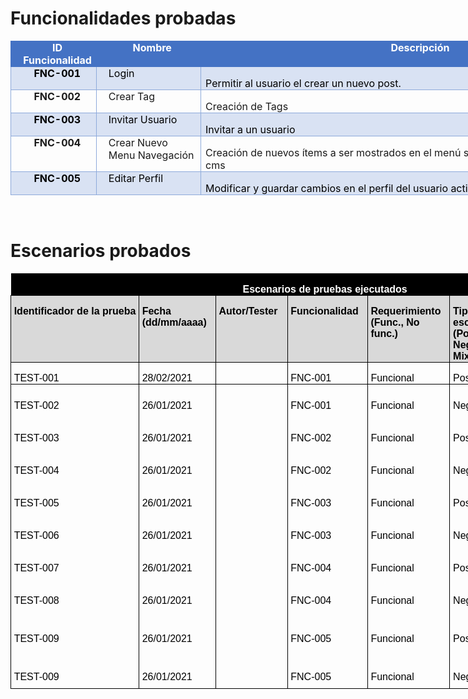<h1>Funcionalidades probadas</h1>

<table class=MsoTable15Grid4Accent1 border=1 cellspacing=0 cellpadding=0
 width=996 style='width:746.75pt;border-collapse:collapse;border:none'>
 <tr>
  <td width=120 valign=top style='width:89.9pt;border:solid #4472C4 1.0pt;
  border-right:none;background:#4472C4;padding:0in 5.4pt 0in 5.4pt'>
  <p class=MsoNormal align=center style='margin-top:0in;margin-right:0in;
  margin-bottom:0in;margin-left:9.0pt;text-align:center;line-height:normal'><b><span
  style='color:white'>ID Funcionalidad</span></b></p>
  </td>
  <td width=156 valign=top style='width:116.85pt;border-top:solid #4472C4 1.0pt;
  border-left:none;border-bottom:solid #4472C4 1.0pt;border-right:none;
  background:#4472C4;padding:0in 5.4pt 0in 5.4pt'>
  <p class=MsoNormal align=center style='margin-top:0in;margin-right:0in;
  margin-bottom:0in;margin-left:9.0pt;text-align:center;line-height:normal'><b><span
  style='color:white'>Nombre</span></b></p>
  </td>
  <td width=720 valign=top style='width:7.5in;border:solid #4472C4 1.0pt;
  border-left:none;background:#4472C4;padding:0in 5.4pt 0in 5.4pt'>
  <p class=MsoNormal align=center style='margin-top:0in;margin-right:0in;
  margin-bottom:0in;margin-left:9.0pt;text-align:center;line-height:normal'><b><span
  style='color:white'>Descripción</span></b></p>
  </td>
 </tr>
 <tr>
  <td width=120 valign=top style='width:89.9pt;border:solid #8EAADB 1.0pt;
  border-top:none;background:#D9E2F3;padding:0in 5.4pt 0in 5.4pt'>
  <p class=MsoNormal align=center style='margin-top:0in;margin-right:0in;
  margin-bottom:0in;margin-left:9.0pt;text-align:center;line-height:normal'><b><span
  style='color:black'>FNC-001</span></b></p>
  </td>
  <td width=156 valign=top style='width:116.85pt;border-top:none;border-left:
  none;border-bottom:solid #8EAADB 1.0pt;border-right:solid #8EAADB 1.0pt;
  background:#D9E2F3;padding:0in 5.4pt 0in 5.4pt'>
  <p class=MsoNormal style='margin-top:0in;margin-right:0in;margin-bottom:0in;
  margin-left:9.0pt;line-height:normal'><span style='color:black'>Login</span></p>
  </td>
  <td width=720 valign=top style='width:7.5in;border-top:none;border-left:none;
  border-bottom:solid #8EAADB 1.0pt;border-right:solid #8EAADB 1.0pt;
  background:#D9E2F3;padding:0in 5.4pt 0in 5.4pt'>
  <p class=MsoNormal style='margin-bottom:0in;line-height:normal'><span
  style='color:black'>Permitir al usuario el crear un nuevo post.</span></p>
  </td>
 </tr>
 <tr>
  <td width=120 valign=top style='width:89.9pt;border:solid #8EAADB 1.0pt;
  border-top:none;padding:0in 5.4pt 0in 5.4pt'>
  <p class=MsoNormal align=center style='margin-top:0in;margin-right:0in;
  margin-bottom:0in;margin-left:9.0pt;text-align:center;line-height:normal'><b>FNC-002</b></p>
  </td>
  <td width=156 valign=top style='width:116.85pt;border-top:none;border-left:
  none;border-bottom:solid #8EAADB 1.0pt;border-right:solid #8EAADB 1.0pt;
  padding:0in 5.4pt 0in 5.4pt'>
  <p class=MsoNormal style='margin-top:0in;margin-right:0in;margin-bottom:0in;
  margin-left:9.0pt;line-height:normal'>Crear Tag</p>
  </td>
  <td width=720 valign=top style='width:7.5in;border-top:none;border-left:none;
  border-bottom:solid #8EAADB 1.0pt;border-right:solid #8EAADB 1.0pt;
  padding:0in 5.4pt 0in 5.4pt'>
  <p class=MsoNormal style='margin-bottom:0in;line-height:normal'>Creación de
  Tags</p>
  </td>
 </tr>
 <tr>
  <td width=120 valign=top style='width:89.9pt;border:solid #8EAADB 1.0pt;
  border-top:none;background:#D9E2F3;padding:0in 5.4pt 0in 5.4pt'>
  <p class=MsoNormal align=center style='margin-top:0in;margin-right:0in;
  margin-bottom:0in;margin-left:9.0pt;text-align:center;line-height:normal'><b><span
  style='color:black'>FNC-003</span></b></p>
  </td>
  <td width=156 valign=top style='width:116.85pt;border-top:none;border-left:
  none;border-bottom:solid #8EAADB 1.0pt;border-right:solid #8EAADB 1.0pt;
  background:#D9E2F3;padding:0in 5.4pt 0in 5.4pt'>
  <p class=MsoNormal style='margin-top:0in;margin-right:0in;margin-bottom:0in;
  margin-left:9.0pt;line-height:normal'><span style='color:black'>Invitar
  Usuario</span></p>
  </td>
  <td width=720 valign=top style='width:7.5in;border-top:none;border-left:none;
  border-bottom:solid #8EAADB 1.0pt;border-right:solid #8EAADB 1.0pt;
  background:#D9E2F3;padding:0in 5.4pt 0in 5.4pt'>
  <p class=MsoNormal style='margin-bottom:0in;line-height:normal'><span
  style='color:black'>Invitar a un usuario</span></p>
  </td>
 </tr>
 <tr>
  <td width=120 valign=top style='width:89.9pt;border:solid #8EAADB 1.0pt;
  border-top:none;padding:0in 5.4pt 0in 5.4pt'>
  <p class=MsoNormal align=center style='margin-top:0in;margin-right:0in;
  margin-bottom:0in;margin-left:9.0pt;text-align:center;line-height:normal'><b>FNC-004</b></p>
  </td>
  <td width=156 valign=top style='width:116.85pt;border-top:none;border-left:
  none;border-bottom:solid #8EAADB 1.0pt;border-right:solid #8EAADB 1.0pt;
  padding:0in 5.4pt 0in 5.4pt'>
  <p class=MsoNormal style='margin-top:0in;margin-right:0in;margin-bottom:0in;
  margin-left:9.0pt;line-height:normal'>Crear Nuevo Menu Navegación</p>
  </td>
  <td width=720 valign=top style='width:7.5in;border-top:none;border-left:none;
  border-bottom:solid #8EAADB 1.0pt;border-right:solid #8EAADB 1.0pt;
  padding:0in 5.4pt 0in 5.4pt'>
  <p class=MsoNormal style='margin-bottom:0in;line-height:normal'>Creación de
  nuevos ítems a ser mostrados en el menú superior de la parte visible del cms</p>
  </td>
 </tr>
 <tr>
  <td width=120 valign=top style='width:89.9pt;border:solid #8EAADB 1.0pt;
  border-top:none;background:#D9E2F3;padding:0in 5.4pt 0in 5.4pt'>
  <p class=MsoNormal align=center style='margin-top:0in;margin-right:0in;
  margin-bottom:0in;margin-left:9.0pt;text-align:center;line-height:normal'><b><span
  style='color:black'>FNC-005</span></b></p>
  </td>
  <td width=156 valign=top style='width:116.85pt;border-top:none;border-left:
  none;border-bottom:solid #8EAADB 1.0pt;border-right:solid #8EAADB 1.0pt;
  background:#D9E2F3;padding:0in 5.4pt 0in 5.4pt'>
  <p class=MsoNormal style='margin-top:0in;margin-right:0in;margin-bottom:0in;
  margin-left:9.0pt;line-height:normal'><span style='color:black'>Editar Perfil</span></p>
  </td>
  <td width=720 valign=top style='width:7.5in;border-top:none;border-left:none;
  border-bottom:solid #8EAADB 1.0pt;border-right:solid #8EAADB 1.0pt;
  background:#D9E2F3;padding:0in 5.4pt 0in 5.4pt'>
  <p class=MsoNormal style='margin-bottom:0in;line-height:normal'><span
  style='color:black'>Modificar y guardar cambios en el perfil del usuario
  activo</span></p>
  </td>
 </tr>
</table>

<p class=MsoNormal>&nbsp;</p>

<h1>Escenarios probados</h1>

<table class=MsoNormalTable border=0 cellspacing=0 cellpadding=0 width=996
 style='width:747.0pt;border-collapse:collapse'>
 <tr style='height:21.35pt'>
  <td width=996 nowrap colspan=7 valign=top style='width:747.0pt;background:
  black;padding:0in 3.5pt 0in 3.5pt;height:21.35pt'>
  <p class=MsoNormal align=center style='margin-bottom:0in;text-align:center;
  line-height:normal'><b><span style='font-size:12.0pt;font-family:"Arial",sans-serif;
  color:white'>Escenarios de pruebas ejecutados</span></b></p>
  </td>
 </tr>
 <tr style='height:.75in'>
  <td width=105 nowrap valign=top style='width:79.05pt;border:solid windowtext 1.0pt;
  background:#D9D9D9;padding:0in 3.5pt 0in 3.5pt;height:.75in'>
  <p class=MsoNormal style='margin-bottom:0in;line-height:normal'><b><span
  style='font-size:12.0pt;font-family:"Arial",sans-serif;color:black'>Identificador
  de la prueba</span></b></p>
  </td>
  <td width=113 valign=top style='width:84.4pt;border:solid windowtext 1.0pt;
  border-left:none;background:#D9D9D9;padding:0in 3.5pt 0in 3.5pt;height:.75in'>
  <p class=MsoNormal style='margin-bottom:0in;line-height:normal'><b><span
  style='font-size:12.0pt;font-family:"Arial",sans-serif;color:black'>Fecha <br>
  (dd/mm/aaaa)</span></b></p>
  </td>
  <td width=104 nowrap valign=top style='width:78.35pt;border:solid windowtext 1.0pt;
  border-left:none;background:#D9D9D9;padding:0in 3.5pt 0in 3.5pt;height:.75in'>
  <p class=MsoNormal style='margin-bottom:0in;line-height:normal'><b><span
  style='font-size:12.0pt;font-family:"Arial",sans-serif;color:black'>Autor/Tester</span></b></p>
  </td>
  <td width=118 nowrap valign=top style='width:88.35pt;border:solid windowtext 1.0pt;
  border-left:none;background:#D9D9D9;padding:0in 3.5pt 0in 3.5pt;height:.75in'>
  <p class=MsoNormal style='margin-bottom:0in;line-height:normal'><b><span
  style='font-size:12.0pt;font-family:"Arial",sans-serif;color:black'>Funcionalidad</span></b></p>
  </td>
  <td width=121 valign=top style='width:91.05pt;border:solid windowtext 1.0pt;
  border-left:none;background:#D9D9D9;padding:0in 3.5pt 0in 3.5pt;height:.75in'>
  <p class=MsoNormal style='margin-bottom:0in;line-height:normal'><b><span
  style='font-size:12.0pt;font-family:"Arial",sans-serif;color:black'>Requerimiento<br>
  (Func., No func.)</span></b></p>
  </td>
  <td width=84 valign=top style='width:63.05pt;border:solid windowtext 1.0pt;
  border-left:none;background:#D9D9D9;padding:0in 3.5pt 0in 3.5pt;height:.75in'>
  <p class=MsoNormal style='margin-bottom:0in;line-height:normal'><b><span
  style='font-size:12.0pt;font-family:"Arial",sans-serif;color:black'>Tipo de
  escenario<br>
  (Positivo, Negativo, Mix)</span></b></p>
  </td>
  <td width=350 valign=top style='width:262.75pt;border:solid windowtext 1.0pt;
  border-left:none;background:#D9D9D9;padding:0in 3.5pt 0in 3.5pt;height:.75in'>
  <p class=MsoNormal style='margin-bottom:0in;line-height:normal'><b><span
  style='font-size:12.0pt;font-family:"Arial",sans-serif;color:black'>Nombre
  del escenario</span></b></p>
  </td>
 </tr>
 <tr style='height:13.5pt'>
  <td width=105 nowrap style='width:79.05pt;border:solid windowtext 1.0pt;
  border-top:none;padding:0in 3.5pt 0in 3.5pt;height:13.5pt'>
  <p class=MsoNormal style='margin-bottom:0in;line-height:normal'><span
  style='font-size:12.0pt;font-family:"Arial",sans-serif;color:black'>TEST-001</span></p>
  </td>
  <td width=113 nowrap style='width:84.4pt;border-top:none;border-left:none;
  border-bottom:solid windowtext 1.0pt;border-right:solid windowtext 1.0pt;
  padding:0in 3.5pt 0in 3.5pt;height:13.5pt'>
  <p class=MsoNormal style='margin-bottom:0in;line-height:normal'><span
  style='font-size:12.0pt;font-family:"Arial",sans-serif;color:black'>28/02/2021</span></p>
  </td>
  <td width=104 nowrap style='width:78.35pt;border-top:none;border-left:none;
  border-bottom:solid windowtext 1.0pt;border-right:solid windowtext 1.0pt;
  padding:0in 3.5pt 0in 3.5pt;height:13.5pt'>
  <p class=MsoNormal style='margin-bottom:0in;line-height:normal'><span
  style='font-size:12.0pt;font-family:"Arial",sans-serif;color:black'></span></p>
  </td>
  <td width=118 nowrap style='width:88.35pt;border-top:none;border-left:none;
  border-bottom:solid windowtext 1.0pt;border-right:solid windowtext 1.0pt;
  padding:0in 3.5pt 0in 3.5pt;height:13.5pt'>
  <p class=MsoNormal style='margin-bottom:0in;line-height:normal'><span
  style='font-size:12.0pt;font-family:"Arial",sans-serif;color:black'>FNC-001</span></p>
  </td>
  <td width=121 nowrap style='width:91.05pt;border-top:none;border-left:none;
  border-bottom:solid windowtext 1.0pt;border-right:solid windowtext 1.0pt;
  padding:0in 3.5pt 0in 3.5pt;height:13.5pt'>
  <p class=MsoNormal style='margin-bottom:0in;line-height:normal'><span
  style='font-size:12.0pt;font-family:"Arial",sans-serif;color:black'>Funcional</span></p>
  </td>
  <td width=84 nowrap style='width:63.05pt;border-top:none;border-left:none;
  border-bottom:solid windowtext 1.0pt;border-right:solid windowtext 1.0pt;
  padding:0in 3.5pt 0in 3.5pt;height:13.5pt'>
  <p class=MsoNormal style='margin-bottom:0in;line-height:normal'><span
  style='font-size:12.0pt;font-family:"Arial",sans-serif;color:black'>Positivo</span></p>
  </td>
  <td width=350 style='width:262.75pt;border-top:none;border-left:none;
  border-bottom:solid windowtext 1.0pt;border-right:solid windowtext 1.0pt;
  padding:0in 3.5pt 0in 3.5pt;height:13.5pt'>
  <p class=MsoNormal style='margin-bottom:0in;line-height:normal'><span
  style='font-size:12.0pt;font-family:"Arial",sans-serif;color:black'>Autenticación
  correcta</span></p>
  </td>
 </tr>
 <tr style='height:13.5pt'>
  <td width=105 nowrap style='width:79.05pt;border-top:none;border-left:solid windowtext 1.0pt;
  border-bottom:none;border-right:solid windowtext 1.0pt;padding:0in 3.5pt 0in 3.5pt;
  height:13.5pt'>
  <p class=MsoNormal style='margin-bottom:0in;line-height:normal'><span
  style='font-size:12.0pt;font-family:"Arial",sans-serif;color:black'>TEST-002</span></p>
  </td>
  <td width=113 nowrap style='width:84.4pt;border:none;border-right:solid windowtext 1.0pt;
  padding:0in 3.5pt 0in 3.5pt;height:13.5pt'>
  <p class=MsoNormal style='margin-bottom:0in;line-height:normal'><span
  style='font-size:12.0pt;font-family:"Arial",sans-serif;color:black'>26/01/2021</span></p>
  </td>
  <td width=104 nowrap style='width:78.35pt;border:none;border-right:solid windowtext 1.0pt;
  padding:0in 3.5pt 0in 3.5pt;height:13.5pt'>
  <p class=MsoNormal style='margin-bottom:0in;line-height:normal'><span
  style='font-size:12.0pt;font-family:"Arial",sans-serif;color:black'>&nbsp;</span></p>
  </td>
  <td width=118 nowrap style='width:88.35pt;border:none;border-right:solid windowtext 1.0pt;
  padding:0in 3.5pt 0in 3.5pt;height:13.5pt'>
  <p class=MsoNormal style='margin-bottom:0in;line-height:normal'><span
  style='font-size:12.0pt;font-family:"Arial",sans-serif;color:black'>FNC-001</span></p>
  </td>
  <td width=121 nowrap style='width:91.05pt;border:none;border-right:solid windowtext 1.0pt;
  padding:0in 3.5pt 0in 3.5pt;height:13.5pt'>
  <p class=MsoNormal style='margin-bottom:0in;line-height:normal'><span
  style='font-size:12.0pt;font-family:"Arial",sans-serif;color:black'>Funcional</span></p>
  </td>
  <td width=84 nowrap style='width:63.05pt;border:none;border-right:solid windowtext 1.0pt;
  padding:0in 3.5pt 0in 3.5pt;height:13.5pt'>
  <p class=MsoNormal style='margin-bottom:0in;line-height:normal'><span
  style='font-size:12.0pt;font-family:"Arial",sans-serif;color:black'>Negativo</span></p>
  </td>
  <td width=350 style='width:262.75pt;border:none;border-right:solid windowtext 1.0pt;
  padding:0in 3.5pt 0in 3.5pt;height:13.5pt'>
  <p class=MsoNormal style='margin-bottom:0in;line-height:normal'><span
  style='font-size:12.0pt;font-family:"Arial",sans-serif;color:black'>Autenticación
  con password incorrecto</span></p>
  </td>
 </tr>
 <tr style='height:13.5pt'>
  <td width=105 nowrap style='width:79.05pt;border-top:none;border-left:solid windowtext 1.0pt;
  border-bottom:none;border-right:solid windowtext 1.0pt;padding:0in 3.5pt 0in 3.5pt;
  height:13.5pt'>
  <p class=MsoNormal style='margin-bottom:0in;line-height:normal'><span
  style='font-size:12.0pt;font-family:"Arial",sans-serif;color:black'>TEST-003</span></p>
  </td>
  <td width=113 nowrap style='width:84.4pt;border:none;border-right:solid windowtext 1.0pt;
  padding:0in 3.5pt 0in 3.5pt;height:13.5pt'>
  <p class=MsoNormal style='margin-bottom:0in;line-height:normal'><span
  style='font-size:12.0pt;font-family:"Arial",sans-serif;color:black'>26/01/2021</span></p>
  </td>
  <td width=104 nowrap style='width:78.35pt;border:none;border-right:solid windowtext 1.0pt;
  padding:0in 3.5pt 0in 3.5pt;height:13.5pt'>
  <p class=MsoNormal style='margin-bottom:0in;line-height:normal'><span
  style='font-size:12.0pt;font-family:"Arial",sans-serif;color:black'>&nbsp;</span></p>
  </td>
  <td width=118 nowrap style='width:88.35pt;border:none;border-right:solid windowtext 1.0pt;
  padding:0in 3.5pt 0in 3.5pt;height:13.5pt'>
  <p class=MsoNormal style='margin-bottom:0in;line-height:normal'><span
  style='font-size:12.0pt;font-family:"Arial",sans-serif;color:black'>FNC-002</span></p>
  </td>
  <td width=121 nowrap style='width:91.05pt;border:none;border-right:solid windowtext 1.0pt;
  padding:0in 3.5pt 0in 3.5pt;height:13.5pt'>
  <p class=MsoNormal style='margin-bottom:0in;line-height:normal'><span
  style='font-size:12.0pt;font-family:"Arial",sans-serif;color:black'>Funcional</span></p>
  </td>
  <td width=84 nowrap style='width:63.05pt;border:none;border-right:solid windowtext 1.0pt;
  padding:0in 3.5pt 0in 3.5pt;height:13.5pt'>
  <p class=MsoNormal style='margin-bottom:0in;line-height:normal'><span
  style='font-size:12.0pt;font-family:"Arial",sans-serif;color:black'>Positivo</span></p>
  </td>
  <td width=350 style='width:262.75pt;border:none;border-right:solid windowtext 1.0pt;
  padding:0in 3.5pt 0in 3.5pt;height:13.5pt'>
  <p class=MsoNormal style='margin-bottom:0in;line-height:normal'><span
  style='font-size:12.0pt;font-family:"Arial",sans-serif;color:black'>Creación
  de tags con toda la información requerida</span></p>
  </td>
 </tr>
 <tr style='height:13.5pt'>
  <td width=105 nowrap style='width:79.05pt;border-top:none;border-left:solid windowtext 1.0pt;
  border-bottom:none;border-right:solid windowtext 1.0pt;padding:0in 3.5pt 0in 3.5pt;
  height:13.5pt'>
  <p class=MsoNormal style='margin-bottom:0in;line-height:normal'><span
  style='font-size:12.0pt;font-family:"Arial",sans-serif;color:black'>TEST-004</span></p>
  </td>
  <td width=113 nowrap style='width:84.4pt;border:none;border-right:solid windowtext 1.0pt;
  padding:0in 3.5pt 0in 3.5pt;height:13.5pt'>
  <p class=MsoNormal style='margin-bottom:0in;line-height:normal'><span
  style='font-size:12.0pt;font-family:"Arial",sans-serif;color:black'>26/01/2021</span></p>
  </td>
  <td width=104 nowrap style='width:78.35pt;border:none;border-right:solid windowtext 1.0pt;
  padding:0in 3.5pt 0in 3.5pt;height:13.5pt'>
  <p class=MsoNormal style='margin-bottom:0in;line-height:normal'><span
  style='font-size:12.0pt;font-family:"Arial",sans-serif;color:black'>&nbsp;</span></p>
  </td>
  <td width=118 nowrap style='width:88.35pt;border:none;border-right:solid windowtext 1.0pt;
  padding:0in 3.5pt 0in 3.5pt;height:13.5pt'>
  <p class=MsoNormal style='margin-bottom:0in;line-height:normal'><span
  style='font-size:12.0pt;font-family:"Arial",sans-serif;color:black'>FNC-002</span></p>
  </td>
  <td width=121 nowrap style='width:91.05pt;border:none;border-right:solid windowtext 1.0pt;
  padding:0in 3.5pt 0in 3.5pt;height:13.5pt'>
  <p class=MsoNormal style='margin-bottom:0in;line-height:normal'><span
  style='font-size:12.0pt;font-family:"Arial",sans-serif;color:black'>Funcional</span></p>
  </td>
  <td width=84 nowrap style='width:63.05pt;border:none;border-right:solid windowtext 1.0pt;
  padding:0in 3.5pt 0in 3.5pt;height:13.5pt'>
  <p class=MsoNormal style='margin-bottom:0in;line-height:normal'><span
  style='font-size:12.0pt;font-family:"Arial",sans-serif;color:black'>Negativo</span></p>
  </td>
  <td width=350 style='width:262.75pt;border:none;border-right:solid windowtext 1.0pt;
  padding:0in 3.5pt 0in 3.5pt;height:13.5pt'>
  <p class=MsoNormal style='margin-bottom:0in;line-height:normal'><span
  style='font-size:12.0pt;font-family:"Arial",sans-serif;color:black'>Creación
  de tags sin nombre</span></p>
  </td>
 </tr>
 <tr style='height:13.5pt'>
  <td width=105 nowrap style='width:79.05pt;border-top:none;border-left:solid windowtext 1.0pt;
  border-bottom:none;border-right:solid windowtext 1.0pt;padding:0in 3.5pt 0in 3.5pt;
  height:13.5pt'>
  <p class=MsoNormal style='margin-bottom:0in;line-height:normal'><span
  style='font-size:12.0pt;font-family:"Arial",sans-serif;color:black'>TEST-005</span></p>
  </td>
  <td width=113 nowrap style='width:84.4pt;border:none;border-right:solid windowtext 1.0pt;
  padding:0in 3.5pt 0in 3.5pt;height:13.5pt'>
  <p class=MsoNormal style='margin-bottom:0in;line-height:normal'><span
  style='font-size:12.0pt;font-family:"Arial",sans-serif;color:black'>26/01/2021</span></p>
  </td>
  <td width=104 nowrap style='width:78.35pt;border:none;border-right:solid windowtext 1.0pt;
  padding:0in 3.5pt 0in 3.5pt;height:13.5pt'>
  <p class=MsoNormal style='margin-bottom:0in;line-height:normal'><span
  style='font-size:12.0pt;font-family:"Arial",sans-serif;color:black'>&nbsp;</span></p>
  </td>
  <td width=118 nowrap style='width:88.35pt;border:none;border-right:solid windowtext 1.0pt;
  padding:0in 3.5pt 0in 3.5pt;height:13.5pt'>
  <p class=MsoNormal style='margin-bottom:0in;line-height:normal'><span
  style='font-size:12.0pt;font-family:"Arial",sans-serif;color:black'>FNC-003</span></p>
  </td>
  <td width=121 nowrap style='width:91.05pt;border:none;border-right:solid windowtext 1.0pt;
  padding:0in 3.5pt 0in 3.5pt;height:13.5pt'>
  <p class=MsoNormal style='margin-bottom:0in;line-height:normal'><span
  style='font-size:12.0pt;font-family:"Arial",sans-serif;color:black'>Funcional</span></p>
  </td>
  <td width=84 nowrap style='width:63.05pt;border:none;border-right:solid windowtext 1.0pt;
  padding:0in 3.5pt 0in 3.5pt;height:13.5pt'>
  <p class=MsoNormal style='margin-bottom:0in;line-height:normal'><span
  style='font-size:12.0pt;font-family:"Arial",sans-serif;color:black'>Positivo</span></p>
  </td>
  <td width=350 style='width:262.75pt;border:none;border-right:solid windowtext 1.0pt;
  padding:0in 3.5pt 0in 3.5pt;height:13.5pt'>
  <p class=MsoNormal style='margin-bottom:0in;line-height:normal'><span
  style='font-size:12.0pt;font-family:"Arial",sans-serif;color:black'>Invitar a
  un usuario con email valido</span></p>
  </td>
 </tr>
 <tr style='height:13.5pt'>
  <td width=105 nowrap style='width:79.05pt;border-top:none;border-left:solid windowtext 1.0pt;
  border-bottom:none;border-right:solid windowtext 1.0pt;padding:0in 3.5pt 0in 3.5pt;
  height:13.5pt'>
  <p class=MsoNormal style='margin-bottom:0in;line-height:normal'><span
  style='font-size:12.0pt;font-family:"Arial",sans-serif;color:black'>TEST-006</span></p>
  </td>
  <td width=113 nowrap style='width:84.4pt;border:none;border-right:solid windowtext 1.0pt;
  padding:0in 3.5pt 0in 3.5pt;height:13.5pt'>
  <p class=MsoNormal style='margin-bottom:0in;line-height:normal'><span
  style='font-size:12.0pt;font-family:"Arial",sans-serif;color:black'>26/01/2021</span></p>
  </td>
  <td width=104 nowrap style='width:78.35pt;border:none;border-right:solid windowtext 1.0pt;
  padding:0in 3.5pt 0in 3.5pt;height:13.5pt'>
  <p class=MsoNormal style='margin-bottom:0in;line-height:normal'><span
  style='font-size:12.0pt;font-family:"Arial",sans-serif;color:black'>&nbsp;</span></p>
  </td>
  <td width=118 nowrap style='width:88.35pt;border:none;border-right:solid windowtext 1.0pt;
  padding:0in 3.5pt 0in 3.5pt;height:13.5pt'>
  <p class=MsoNormal style='margin-bottom:0in;line-height:normal'><span
  style='font-size:12.0pt;font-family:"Arial",sans-serif;color:black'>FNC-003</span></p>
  </td>
  <td width=121 nowrap style='width:91.05pt;border:none;border-right:solid windowtext 1.0pt;
  padding:0in 3.5pt 0in 3.5pt;height:13.5pt'>
  <p class=MsoNormal style='margin-bottom:0in;line-height:normal'><span
  style='font-size:12.0pt;font-family:"Arial",sans-serif;color:black'>Funcional</span></p>
  </td>
  <td width=84 nowrap style='width:63.05pt;border:none;border-right:solid windowtext 1.0pt;
  padding:0in 3.5pt 0in 3.5pt;height:13.5pt'>
  <p class=MsoNormal style='margin-bottom:0in;line-height:normal'><span
  style='font-size:12.0pt;font-family:"Arial",sans-serif;color:black'>Negativo</span></p>
  </td>
  <td width=350 style='width:262.75pt;border:none;border-right:solid windowtext 1.0pt;
  padding:0in 3.5pt 0in 3.5pt;height:13.5pt'>
  <p class=MsoNormal style='margin-bottom:0in;line-height:normal'><span
  style='font-size:12.0pt;font-family:"Arial",sans-serif;color:black'>Invitar a
  un usuario sin email</span></p>
  </td>
 </tr>
 <tr style='height:13.5pt'>
  <td width=105 nowrap style='width:79.05pt;border-top:none;border-left:solid windowtext 1.0pt;
  border-bottom:none;border-right:solid windowtext 1.0pt;padding:0in 3.5pt 0in 3.5pt;
  height:13.5pt'>
  <p class=MsoNormal style='margin-bottom:0in;line-height:normal'><span
  style='font-size:12.0pt;font-family:"Arial",sans-serif;color:black'>TEST-007</span></p>
  </td>
  <td width=113 nowrap style='width:84.4pt;border:none;border-right:solid windowtext 1.0pt;
  padding:0in 3.5pt 0in 3.5pt;height:13.5pt'>
  <p class=MsoNormal style='margin-bottom:0in;line-height:normal'><span
  style='font-size:12.0pt;font-family:"Arial",sans-serif;color:black'>26/01/2021</span></p>
  </td>
  <td width=104 nowrap style='width:78.35pt;border:none;border-right:solid windowtext 1.0pt;
  padding:0in 3.5pt 0in 3.5pt;height:13.5pt'>
  <p class=MsoNormal style='margin-bottom:0in;line-height:normal'><span
  style='font-size:12.0pt;font-family:"Arial",sans-serif;color:black'>&nbsp;</span></p>
  </td>
  <td width=118 nowrap style='width:88.35pt;border:none;border-right:solid windowtext 1.0pt;
  padding:0in 3.5pt 0in 3.5pt;height:13.5pt'>
  <p class=MsoNormal style='margin-bottom:0in;line-height:normal'><span
  style='font-size:12.0pt;font-family:"Arial",sans-serif;color:black'>FNC-004</span></p>
  </td>
  <td width=121 nowrap style='width:91.05pt;border:none;border-right:solid windowtext 1.0pt;
  padding:0in 3.5pt 0in 3.5pt;height:13.5pt'>
  <p class=MsoNormal style='margin-bottom:0in;line-height:normal'><span
  style='font-size:12.0pt;font-family:"Arial",sans-serif;color:black'>Funcional</span></p>
  </td>
  <td width=84 nowrap style='width:63.05pt;border:none;border-right:solid windowtext 1.0pt;
  padding:0in 3.5pt 0in 3.5pt;height:13.5pt'>
  <p class=MsoNormal style='margin-bottom:0in;line-height:normal'><span
  style='font-size:12.0pt;font-family:"Arial",sans-serif;color:black'>Positivo</span></p>
  </td>
  <td width=350 style='width:262.75pt;border:none;border-right:solid windowtext 1.0pt;
  padding:0in 3.5pt 0in 3.5pt;height:13.5pt'>
  <p class=MsoNormal style='margin-bottom:0in;line-height:normal'><span
  style='font-size:12.0pt;font-family:"Arial",sans-serif;color:black'>Creación
  de menú con toda la Info correcta</span></p>
  </td>
 </tr>
 <tr style='height:13.5pt'>
  <td width=105 nowrap style='width:79.05pt;border-top:none;border-left:solid windowtext 1.0pt;
  border-bottom:none;border-right:solid windowtext 1.0pt;padding:0in 3.5pt 0in 3.5pt;
  height:13.5pt'>
  <p class=MsoNormal style='margin-bottom:0in;line-height:normal'><span
  style='font-size:12.0pt;font-family:"Arial",sans-serif;color:black'>TEST-008</span></p>
  </td>
  <td width=113 nowrap style='width:84.4pt;border:none;border-right:solid windowtext 1.0pt;
  padding:0in 3.5pt 0in 3.5pt;height:13.5pt'>
  <p class=MsoNormal style='margin-bottom:0in;line-height:normal'><span
  style='font-size:12.0pt;font-family:"Arial",sans-serif;color:black'>26/01/2021</span></p>
  </td>
  <td width=104 nowrap style='width:78.35pt;border:none;border-right:solid windowtext 1.0pt;
  padding:0in 3.5pt 0in 3.5pt;height:13.5pt'>
  <p class=MsoNormal style='margin-bottom:0in;line-height:normal'><span
  style='font-size:12.0pt;font-family:"Arial",sans-serif;color:black'>&nbsp;</span></p>
  </td>
  <td width=118 nowrap style='width:88.35pt;border:none;border-right:solid windowtext 1.0pt;
  padding:0in 3.5pt 0in 3.5pt;height:13.5pt'>
  <p class=MsoNormal style='margin-bottom:0in;line-height:normal'><span
  style='font-size:12.0pt;font-family:"Arial",sans-serif;color:black'>FNC-004</span></p>
  </td>
  <td width=121 nowrap style='width:91.05pt;border:none;border-right:solid windowtext 1.0pt;
  padding:0in 3.5pt 0in 3.5pt;height:13.5pt'>
  <p class=MsoNormal style='margin-bottom:0in;line-height:normal'><span
  style='font-size:12.0pt;font-family:"Arial",sans-serif;color:black'>Funcional</span></p>
  </td>
  <td width=84 nowrap style='width:63.05pt;border:none;border-right:solid windowtext 1.0pt;
  padding:0in 3.5pt 0in 3.5pt;height:13.5pt'>
  <p class=MsoNormal style='margin-bottom:0in;line-height:normal'><span
  style='font-size:12.0pt;font-family:"Arial",sans-serif;color:black'>Negativo</span></p>
  </td>
  <td width=350 style='width:262.75pt;border:none;border-right:solid windowtext 1.0pt;
  padding:0in 3.5pt 0in 3.5pt;height:13.5pt'>
  <p class=MsoNormal style='margin-bottom:0in;line-height:normal'><span
  style='font-size:12.0pt;font-family:"Arial",sans-serif;color:black'>Creación
  de menú sin nombre</span></p>
  </td>
 </tr>
 <tr style='height:13.5pt'>
  <td width=105 nowrap style='width:79.05pt;border-top:none;border-left:solid windowtext 1.0pt;
  border-bottom:none;border-right:solid windowtext 1.0pt;padding:0in 3.5pt 0in 3.5pt;
  height:13.5pt'>
  <p class=MsoNormal style='margin-bottom:0in;line-height:normal'><span
  style='font-size:12.0pt;font-family:"Arial",sans-serif;color:black'>TEST-009</span></p>
  </td>
  <td width=113 nowrap style='width:84.4pt;border:none;border-right:solid windowtext 1.0pt;
  padding:0in 3.5pt 0in 3.5pt;height:13.5pt'>
  <p class=MsoNormal style='margin-bottom:0in;line-height:normal'><span
  style='font-size:12.0pt;font-family:"Arial",sans-serif;color:black'>26/01/2021</span></p>
  </td>
  <td width=104 nowrap style='width:78.35pt;border:none;border-right:solid windowtext 1.0pt;
  padding:0in 3.5pt 0in 3.5pt;height:13.5pt'>
  <p class=MsoNormal style='margin-bottom:0in;line-height:normal'><span
  style='font-size:12.0pt;font-family:"Arial",sans-serif;color:black'>&nbsp;</span></p>
  </td>
  <td width=118 nowrap style='width:88.35pt;border:none;border-right:solid windowtext 1.0pt;
  padding:0in 3.5pt 0in 3.5pt;height:13.5pt'>
  <p class=MsoNormal style='margin-bottom:0in;line-height:normal'><span
  style='font-size:12.0pt;font-family:"Arial",sans-serif;color:black'>FNC-005</span></p>
  </td>
  <td width=121 nowrap style='width:91.05pt;border:none;border-right:solid windowtext 1.0pt;
  padding:0in 3.5pt 0in 3.5pt;height:13.5pt'>
  <p class=MsoNormal style='margin-bottom:0in;line-height:normal'><span
  style='font-size:12.0pt;font-family:"Arial",sans-serif;color:black'>Funcional</span></p>
  </td>
  <td width=84 nowrap style='width:63.05pt;border:none;border-right:solid windowtext 1.0pt;
  padding:0in 3.5pt 0in 3.5pt;height:13.5pt'>
  <p class=MsoNormal style='margin-bottom:0in;line-height:normal'><span
  style='font-size:12.0pt;font-family:"Arial",sans-serif;color:black'>Positivo</span></p>
  </td>
  <td width=350 style='width:262.75pt;border:none;border-right:solid windowtext 1.0pt;
  padding:0in 3.5pt 0in 3.5pt;height:13.5pt'>
  <p class=MsoNormal style='margin-bottom:0in;line-height:normal'><span
  style='font-size:12.0pt;font-family:"Arial",sans-serif;color:black'>Editar y
  guardar un perfil con toda la información del usuario existente</span></p>
  </td>
 </tr>
 <tr style='height:13.5pt'>
  <td width=105 nowrap style='width:79.05pt;border:solid windowtext 1.0pt;
  border-top:none;padding:0in 3.5pt 0in 3.5pt;height:13.5pt'>
  <p class=MsoNormal style='margin-bottom:0in;line-height:normal'><span
  style='font-size:12.0pt;font-family:"Arial",sans-serif;color:black'>TEST-009</span></p>
  </td>
  <td width=113 nowrap style='width:84.4pt;border-top:none;border-left:none;
  border-bottom:solid windowtext 1.0pt;border-right:solid windowtext 1.0pt;
  padding:0in 3.5pt 0in 3.5pt;height:13.5pt'>
  <p class=MsoNormal style='margin-bottom:0in;line-height:normal'><span
  style='font-size:12.0pt;font-family:"Arial",sans-serif;color:black'>26/01/2021</span></p>
  </td>
  <td width=104 nowrap style='width:78.35pt;border-top:none;border-left:none;
  border-bottom:solid windowtext 1.0pt;border-right:solid windowtext 1.0pt;
  padding:0in 3.5pt 0in 3.5pt;height:13.5pt'>
  <p class=MsoNormal style='margin-bottom:0in;line-height:normal'><span
  style='font-size:12.0pt;font-family:"Arial",sans-serif;color:black'>&nbsp;</span></p>
  </td>
  <td width=118 nowrap style='width:88.35pt;border-top:none;border-left:none;
  border-bottom:solid windowtext 1.0pt;border-right:solid windowtext 1.0pt;
  padding:0in 3.5pt 0in 3.5pt;height:13.5pt'>
  <p class=MsoNormal style='margin-bottom:0in;line-height:normal'><span
  style='font-size:12.0pt;font-family:"Arial",sans-serif;color:black'>FNC-005</span></p>
  </td>
  <td width=121 nowrap style='width:91.05pt;border-top:none;border-left:none;
  border-bottom:solid windowtext 1.0pt;border-right:solid windowtext 1.0pt;
  padding:0in 3.5pt 0in 3.5pt;height:13.5pt'>
  <p class=MsoNormal style='margin-bottom:0in;line-height:normal'><span
  style='font-size:12.0pt;font-family:"Arial",sans-serif;color:black'>Funcional</span></p>
  </td>
  <td width=84 nowrap style='width:63.05pt;border-top:none;border-left:none;
  border-bottom:solid windowtext 1.0pt;border-right:solid windowtext 1.0pt;
  padding:0in 3.5pt 0in 3.5pt;height:13.5pt'>
  <p class=MsoNormal style='margin-bottom:0in;line-height:normal'><span
  style='font-size:12.0pt;font-family:"Arial",sans-serif;color:black'>Negativo</span></p>
  </td>
  <td width=350 style='width:262.75pt;border-top:none;border-left:none;
  border-bottom:solid windowtext 1.0pt;border-right:solid windowtext 1.0pt;
  padding:0in 3.5pt 0in 3.5pt;height:13.5pt'>
  <p class=MsoNormal style='margin-bottom:0in;line-height:normal'><span
  style='font-size:12.0pt;font-family:"Arial",sans-serif;color:black'>Editar y
  guardar un perfil sin email</span></p>
  </td>
 </tr>
</table>

<p class=MsoNormal>&nbsp;</p>
